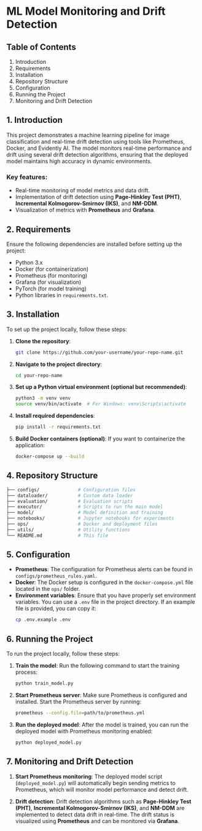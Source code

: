 # ML Model Monitoring and Drift Detection

## Table of Contents
1. Introduction
2. Requirements
3. Installation
4. Repository Structure
5. Configuration
6. Running the Project
7. Monitoring and Drift Detection

## 1. Introduction

This project demonstrates a machine learning pipeline for image classification and real-time drift detection using tools like Prometheus, Docker, and Evidently AI. The model monitors real-time performance and drift using several drift detection algorithms, ensuring that the deployed model maintains high accuracy in dynamic environments.

### Key features:
- Real-time monitoring of model metrics and data drift.
- Implementation of drift detection using **Page-Hinkley Test (PHT)**, **Incremental Kolmogorov-Smirnov (IKS)**, and **NM-DDM**.
- Visualization of metrics with **Prometheus** and **Grafana**.

## 2. Requirements

Ensure the following dependencies are installed before setting up the project:

- Python 3.x
- Docker (for containerization)
- Prometheus (for monitoring)
- Grafana (for visualization)
- PyTorch (for model training)
- Python libraries in `requirements.txt`.

## 3. Installation

To set up the project locally, follow these steps:

1. **Clone the repository**:
    ```bash
    git clone https://github.com/your-username/your-repo-name.git
    ```

2. **Navigate to the project directory**:
    ```bash
    cd your-repo-name
    ```

3. **Set up a Python virtual environment (optional but recommended)**:
    ```bash
    python3 -m venv venv
    source venv/bin/activate  # For Windows: venv\Scripts\activate
    ```

4. **Install required dependencies**:
    ```bash
    pip install -r requirements.txt
    ```

5. **Build Docker containers (optional)**:
    If you want to containerize the application:
    ```bash
    docker-compose up --build
    ```

## 4. Repository Structure

```bash
├── configs/              # Configuration files
├── dataloader/           # Custom data loader
├── evaluation/           # Evaluation scripts
├── executor/             # Scripts to run the main model
├── model/                # Model definition and training
├── notebooks/            # Jupyter notebooks for experiments
├── ops/                  # Docker and deployment files
├── utils/                # Utility functions
└── README.md             # This file
````

## 5. Configuration

- **Prometheus**: The configuration for Prometheus alerts can be found in `configs/prometheus_rules.yaml`.
- **Docker**: The Docker setup is configured in the `docker-compose.yml` file located in the `ops/` folder.
- **Environment variables**: Ensure that you have properly set environment variables. You can use a `.env` file in the project directory. If an example file is provided, you can copy it:
    ```bash
    cp .env.example .env
    ```

## 6. Running the Project

To run the project locally, follow these steps:

1. **Train the model**:
    Run the following command to start the training process:
    ```bash
    python train_model.py
    ```

2. **Start Prometheus server**:
    Make sure Prometheus is configured and installed. Start the Prometheus server by running:
    ```bash
    prometheus --config.file=path/to/prometheus.yml
    ```

3. **Run the deployed model**:
    After the model is trained, you can run the deployed model with Prometheus monitoring enabled:
    ```bash
    python deployed_model.py
    ```

## 7. Monitoring and Drift Detection

1. **Start Prometheus monitoring**:
   The deployed model script (`deployed_model.py`) will automatically begin sending metrics to Prometheus, which will monitor model performance and detect drift.

2. **Drift detection**:
   Drift detection algorithms such as **Page-Hinkley Test (PHT)**, **Incremental Kolmogorov-Smirnov (IKS)**, and **NM-DDM** are implemented to detect data drift in real-time. The drift status is visualized using **Prometheus** and can be monitored via **Grafana**.
